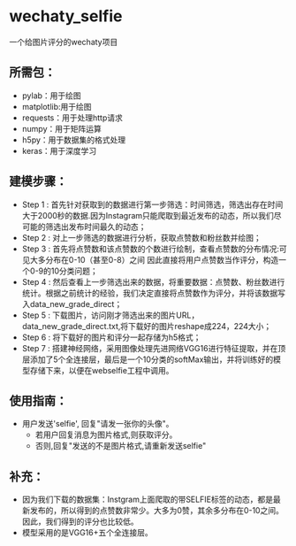 # wechaty_selfie
一个给图片评分的wechaty项目

## 所需包：
* pylab：用于绘图
* matplotlib:用于绘图
* requests：用于处理http请求
* numpy：用于矩阵运算
* h5py：用于数据集的格式处理
* keras：用于深度学习

## 建模步骤：
* Step 1 : 首先针对获取到的数据进行第一步筛选：时间筛选，筛选出存在时间大于2000秒的数据.因为Instagram只能爬取到最近发布的动态，所以我们尽可能的筛选出发布时间最久的动态；
* Step 2 : 对上一步筛选的数据进行分析，获取点赞数和粉丝数并绘图；
* Step 3 : 首先将点赞数和该点赞数的个数进行绘制，查看点赞数的分布情况:可见大多分布在0-10（甚至0-8）之间 因此直接将用户点赞数当作评分，构造一个0-9的10分类问题；
* Step 4 : 然后查看上一步筛选出来的数据，将重要数据：点赞数、粉丝数进行统计。根据之前统计的经验，我们决定直接将点赞数作为评分，并将该数据写入data_new_grade_direct；
* Step 5 : 下载图片，访问刚才筛选出来的图片URL，data_new_grade_direct.txt,将下载好的图片reshape成224，224大小；
* Step 6 : 将下载好的图片和评分一起存储为h5格式；
* Step 7 : 搭建神经网络，采用图像处理先进网络VGG16进行特征提取，并在顶层添加了5个全连接层，最后是一个10分类的softMax输出，并将训练好的模型存储下来，以便在webselfie工程中调用。

## 使用指南：
* 用户发送'selfie', 回复"请发一张你的头像"。
   * 若用户回复消息为图片格式,则获取评分。
   * 否则,回复"发送的不是图片格式,请重新发送selfie"

## 补充：
* 因为我们下载的数据集：Instgram上面爬取的带SELFIE标签的动态，都是最新发布的，所以得到的点赞数非常少。大多为0赞，其余多分布在0-10之间。
因此，我们得到的评分也比较低。
* 模型采用的是VGG16+五个全连接层。
